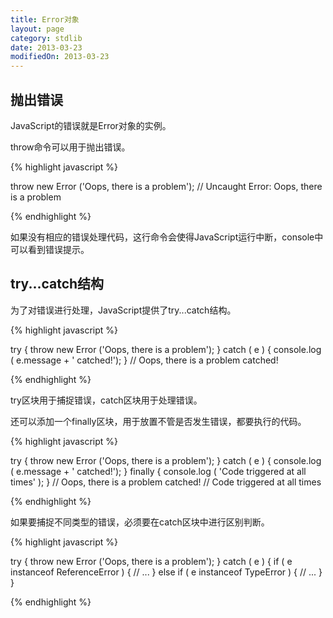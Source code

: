 ```yaml
---
title: Error对象
layout: page
category: stdlib
date: 2013-03-23
modifiedOn: 2013-03-23
---
```


## 抛出错误

JavaScript的错误就是Error对象的实例。

throw命令可以用于抛出错误。

{% highlight javascript	%}

throw new Error ('Oops, there is a problem');
// Uncaught Error: Oops, there is a problem

{% endhighlight %}

如果没有相应的错误处理代码，这行命令会使得JavaScript运行中断，console中可以看到错误提示。

## try...catch结构

为了对错误进行处理，JavaScript提供了try...catch结构。

{% highlight javascript	%}

try {
   throw new Error ('Oops, there is a problem'); 
} catch ( e ) {
   console.log ( e.message + ' catched!');
}
// Oops, there is a problem catched!

{% endhighlight %}

try区块用于捕捉错误，catch区块用于处理错误。

还可以添加一个finally区块，用于放置不管是否发生错误，都要执行的代码。

{% highlight javascript	%}

try {
	    throw new Error ('Oops, there is a problem');
} catch ( e ) {
	    console.log ( e.message + ' catched!');
} finally {
	    console.log ( 'Code triggered at all times' );
}
// Oops, there is a problem catched!
// Code triggered at all times

{% endhighlight %}

如果要捕捉不同类型的错误，必须要在catch区块中进行区别判断。

{% highlight javascript	%}

try {
    throw new Error ('Oops, there is a problem');
} catch ( e ) {
    if ( e instanceof ReferenceError ) {
		// ... 
    } else if ( e instanceof TypeError ) {
		// ...
    }
} 

{% endhighlight %}

